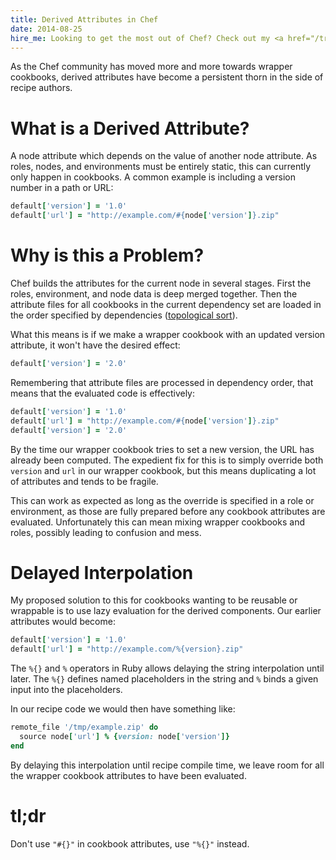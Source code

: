 ```yaml
---
title: Derived Attributes in Chef
date: 2014-08-25
hire_me: Looking to get the most out of Chef? Check out my <a href="/training/">training</a> and <a href="/consulting/">consulting</a> services.
---
```


As the Chef community has moved more and more towards wrapper cookbooks,
derived attributes have become a persistent thorn in the side of recipe
authors.

# What is a Derived Attribute?

A node attribute which depends on the value of another node attribute. As
roles, nodes, and environments must be entirely static, this can currently only
happen in cookbooks. A common example is including a version number in a path
or URL:

```ruby
default['version'] = '1.0'
default['url'] = "http://example.com/#{node['version']}.zip"
```

# Why is this a Problem?

Chef builds the attributes for the current node in several stages. First
the roles, environment, and node data is deep merged together. Then the
attribute files for all cookbooks in the current dependency set are loaded in
the order specified by dependencies ([topological sort](https://en.wikipedia.org/wiki/Topological_sorting)).

What this means is if we make a wrapper cookbook with an updated version
attribute, it won't have the desired effect:

```ruby
default['version'] = '2.0'
```

Remembering that attribute files are processed in dependency order, that means
that the evaluated code is effectively:

```ruby
default['version'] = '1.0'
default['url'] = "http://example.com/#{node['version']}.zip"
default['version'] = '2.0'
```

By the time our wrapper cookbook tries to set a new version, the URL has
already been computed. The expedient fix for this is to simply override
both `version` and `url` in our wrapper cookbook, but this means duplicating
a lot of attributes and tends to be fragile.

This can work as expected as long as the override is specified in a role or
environment, as those are fully prepared before any cookbook attributes are
evaluated. Unfortunately this can mean mixing wrapper cookbooks and roles,
possibly leading to confusion and mess.

# Delayed Interpolation

My proposed solution to this for cookbooks wanting to be reusable or wrappable
is to use lazy evaluation for the derived components. Our earlier attributes
would become:

```ruby
default['version'] = '1.0'
default['url'] = "http://example.com/%{version}.zip"
```

The `%{}` and `%` operators in Ruby allows delaying the string interpolation
until later. The `%{}` defines named placeholders in the string and `%` binds
a given input into the placeholders.

In our recipe code we would then have something like:

```ruby
remote_file '/tmp/example.zip' do
  source node['url'] % {version: node['version']}
end
```

By delaying this interpolation until recipe compile time, we leave room for
all the wrapper cookbook attributes to have been evaluated.

# tl;dr

Don't use `"#{}"` in cookbook attributes, use `"%{}"` instead.
